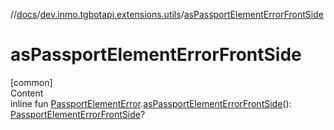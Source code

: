 //[docs](../../index.md)/[dev.inmo.tgbotapi.extensions.utils](index.md)/[asPassportElementErrorFrontSide](as-passport-element-error-front-side.md)



# asPassportElementErrorFrontSide  
[common]  
Content  
inline fun [PassportElementError](../dev.inmo.tgbotapi.types.passport/-passport-element-error/index.md).[asPassportElementErrorFrontSide](as-passport-element-error-front-side.md)(): [PassportElementErrorFrontSide](../dev.inmo.tgbotapi.types.passport/-passport-element-error-front-side/index.md)?  



